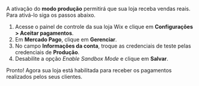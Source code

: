 A ativação do **modo produção** permitirá que sua loja receba vendas reais. Para ativá-lo siga os passos abaixo.

1. Acesse o painel de controle da sua loja Wix e clique em **Configurações > Aceitar pagamentos**.
2. Em **Mercado Pago**, clique em **Gerenciar**.
3. No campo **Informações da conta**, troque as credenciais de teste pelas credenciais de **Produção**.
4. Desabilite a opção _Enable Sandbox Mode_ e clique em **Salvar**.

Pronto! Agora sua loja está habilitada para receber os pagamentos realizados pelos seus clientes.